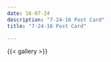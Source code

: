 ```yaml
---
date: 16-07-24
description: "7-24-16 Post Card"
title: "7-24-16 Post Card"

---
```

{{< gallery >}}
